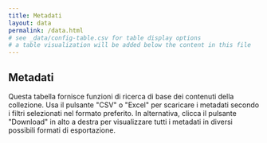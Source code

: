 ```yaml
---
title: Metadati
layout: data
permalink: /data.html
# see _data/config-table.csv for table display options
# a table visualization will be added below the content in this file
---
```


## Metadati

Questa tabella fornisce funzioni di ricerca di base dei contenuti della collezione. Usa il pulsante "CSV" o "Excel" per scaricare i metadati secondo i filtri selezionati nel formato preferito. In alternativa, clicca il pulsante "Download" in alto a destra per visualizzare tutti i metadati in diversi possibili formati di esportazione.
